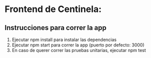 # Frontend de Centinela:

## Instrucciones para correr la app

1. Ejecutar npm install para instalar las dependencias
2. Ejecutar npm start para correr la app (puerto por defecto: 3000)
3. En caso de querer correr las pruebas unitarias, ejecutar npm test
